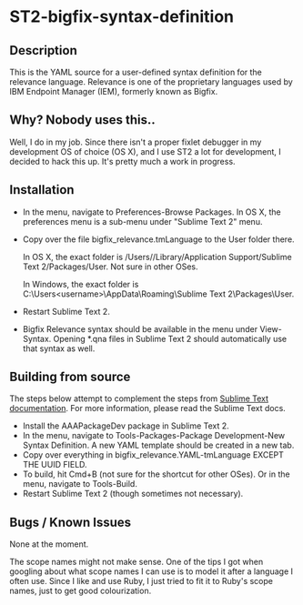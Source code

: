 # ST2-bigfix-syntax-definition

## Description

This is the YAML source for a user-defined syntax definition for the relevance language. Relevance is one of the proprietary languages used by IBM Endpoint Manager (IEM), formerly known as Bigfix.

## Why? Nobody uses this..

Well, I do in my job. Since there isn't a proper fixlet debugger in my development OS of choice (OS X), and I use ST2 a lot for development, I decided to hack this up. It's pretty much a work in progress.

## Installation

- In the menu, navigate to Preferences-Browse Packages. In OS X, the preferences menu is a sub-menu under "Sublime Text 2" menu.
- Copy over the file bigfix_relevance.tmLanguage to the User folder there.

  In OS X, the exact folder is /Users/<username>/Library/Application Support/Sublime Text 2/Packages/User. Not sure in other OSes.

  In Windows, the exact folder is C:\Users\<username>\AppData\Roaming\Sublime Text 2\Packages\User.

- Restart Sublime Text 2.
- Bigfix Relevance syntax should be available in the menu under View-Syntax. Opening *.qna files in Sublime Text 2 should automatically use that syntax as well.

## Building from source

The steps below attempt to complement the steps from [Sublime Text documentation](http://docs.sublimetext.info/en/latest/extensibility/syntaxdefs.html). For more information, please read the Sublime Text docs.

- Install the AAAPackageDev package in Sublime Text 2.
- In the menu, navigate to Tools-Packages-Package Development-New Syntax Definition. A new YAML template should be created in a new tab.
- Copy over everything in bigfix_relevance.YAML-tmLanguage EXCEPT THE UUID FIELD.
- To build, hit Cmd+B (not sure for the shortcut for other OSes). Or in the menu, navigate to Tools-Build.
- Restart Sublime Text 2 (though sometimes not necessary).

## Bugs / Known Issues

None at the moment.

The scope names might not make sense. One of the tips I got when googling about what scope names I can use is to model it after a language I often use. Since I like and use Ruby, I just tried to fit it to Ruby's scope names, just to get good colourization.
